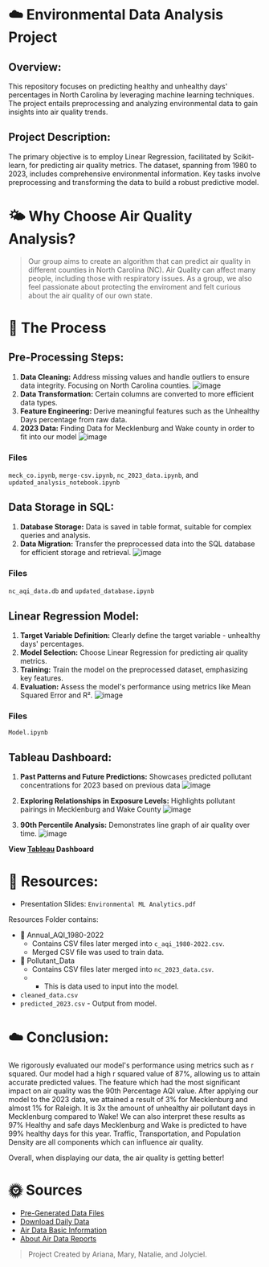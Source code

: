 # ☁️ Environmental Data Analysis Project
## Overview:
This repository focuses on predicting healthy and unhealthy days' percentages in North Carolina by leveraging machine learning techniques. The project entails preprocessing and analyzing environmental data to gain insights into air quality trends. 

## Project Description:
The primary objective is to employ Linear Regression, facilitated by Scikit-learn, for predicting air quality metrics. The dataset, spanning from 1980 to 2023, includes comprehensive environmental information. Key tasks involve preprocessing and transforming the data to build a robust predictive model.

# 🌤️ Why Choose Air Quality Analysis?
> Our group aims to create an algorithm that can predict air quality in different counties in North Carolina (NC). Air Quality can affect many people, including those with respiratory issues. As a group, we also feel passionate about protecting the enviroment and felt curious about the air quality of our own state. 

# 🌙 The Process
## Pre-Processing Steps:
1. **Data Cleaning:** Address missing values and handle outliers to ensure data integrity. Focusing on North Carolina counties.
   ![image](https://github.com/asosatrejo/project-4/assets/135572871/b9e239d9-845b-4300-8716-9cdc6f62d7b2)
3. **Data Transformation:**  Certain columns are converted to more efficient data types.
4. **Feature Engineering:** Derive meaningful features such as the Unhealthy Days percentage from raw data.
5. **2023 Data:** Finding Data for Mecklenburg and Wake county in order to fit into our model
   ![image](https://github.com/asosatrejo/project-4/assets/135572871/84f0113a-2ea7-4fa1-8b20-3795f8eea7fb)
### Files
`meck_co.ipynb`, `merge-csv.ipynb`, `nc_2023_data.ipynb`, and `updated_analysis_notebook.ipynb`

## Data Storage in SQL:
1. **Database Storage:** Data is saved in table format, suitable for complex queries and analysis.
2. **Data Migration:** Transfer the preprocessed data into the SQL database for efficient storage and retrieval.
   ![image](https://github.com/asosatrejo/project-4/assets/135572871/4a5aa336-2cf1-4c6b-ab58-eb618a4bbd3a)

### Files
`nc_aqi_data.db` and `updated_database.ipynb` 

## Linear Regression Model: 
1. **Target Variable Definition:** Clearly define the target variable - unhealthy days' percentages.
2. **Model Selection:** Choose Linear Regression for predicting air quality metrics.
3. **Training:** Train the model on the preprocessed dataset, emphasizing key features.
4. **Evaluation:** Assess the model's performance using metrics like Mean Squared Error and R².
   ![image](https://github.com/asosatrejo/project-4/assets/135572871/a8447227-2553-49a5-bf0f-0e1fd911f344)

### Files
`Model.ipynb`

## Tableau Dashboard:
1. **Past Patterns and Future Predictions:** Showcases predicted pollutant concentrations for 2023 based on previous data
   ![image](https://github.com/asosatrejo/project-4/assets/135572871/a3f16356-0ee5-4bcf-9ef2-43b64b157090)

3. **Exploring Relationships in Exposure Levels:** Highlights pollutant pairings in Mecklenburg and Wake County
   ![image](https://github.com/asosatrejo/project-4/assets/135572871/e8571560-0efe-441f-ada0-56b1c2e0ffa8)

4. **90th Percentile Analysis:** Demonstrates line graph of air quality over time.
   ![image](https://github.com/asosatrejo/project-4/assets/135572871/4b83e91f-ea2f-40c1-9f3d-52228adad3b8)


**View [Tableau](https://public.tableau.com/app/profile/mary.feaster/viz/EnvironmentalMLAnalyticsNCUrbanAreas/Story1) Dashboard**

# 📁 Resources: 
- Presentation Slides: `Environmental ML Analytics.pdf`

Resources Folder contains:
- 📂 Annual_AQI_1980-2022
  - Contains CSV files later merged into `c_aqi_1980-2022.csv`.
  - Merged CSV file was used to train data.
- 📂 Pollutant_Data
  - Contains CSV files later merged into `nc_2023_data.csv`.
  - - This is data used to input into the model.
- `cleaned_data.csv`
- `predicted_2023.csv` - Output from model.

# ☁️ Conclusion:
We rigorously evaluated our model's performance using metrics such as r squared. Our model had a high r squared value of 87%, allowing us to attain accurate predicted values. The feature which had the most significant impact on air quality was the 90th Percentage AQI value. After applying our model to the 2023 data, we attained a result of 3% for Mecklenburg and almost 1% for Raleigh. It is 3x the amount of unhealthy air pollutant days in Mecklenburg compared to Wake! We can also interpret these results as 97% Healthy and safe days Mecklenburg and Wake is predicted to have 99% healthy days for this year. Traffic, Transportation, and Population Density are all components which can influence air quality.

Overall, when displaying our data, the air quality is getting better!

# 🌞 Sources
- [Pre-Generated Data Files](https://aqs.epa.gov/aqsweb/airdata/download_files.html#Annual)
- [Download Daily Data](https://www.epa.gov/outdoor-air-quality-data/download-daily-data)
- [Air Data Basic Information](https://www.epa.gov/outdoor-air-quality-data/air-data-basic-information#:~:text=The%20AQI%20is%20an%20index,runs%20from%200%20to%20500.)
- [About Air Data Reports](https://www.epa.gov/outdoor-air-quality-data/about-air-data-reports)

> Project Created by Ariana, Mary, Natalie, and Jolyciel.
